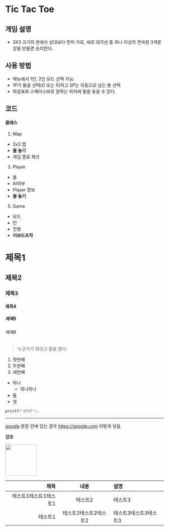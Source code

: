 # Tic Tac Toe

## 게임 설명
* 3X3 크기의 판에서 상대보다 먼저 가로, 세로 대각선 중 하나 이상의 연속된 3개문양을 만들면 승리한다.

## 사용 방법
* 메뉴에서 1인, 2인 모드 선택 가능.
* 1P가 돌을 선택(O 또는 X)하고 2P는 자동으로 남는 돌 선택
* 화살표와 스페이스바로 원하는 위치에 돌을 놓을 수 있다.

## 코드
#### 클래스
1. Map
  * 3x3 맵
  * **돌 놓기**
  * 게임 종료 체크
3. Player
  * 돌
  * AI여부
  * Player 정보
  * **돌 놓기**
5. Game
  * 모드
  * 턴
  * 진행
  * **키보드조작**

# 제목1
## 제목2
### 제목3
#### 제목4
##### 제목5
###### 제목6

> 누군가가 뭐라고 말을 했다.
1. 첫번째
1. 두번째
1. 세번째

* 하나
  * 하나하나
* 둘
* 셋

```cpp
printf("dfdf");
```

***

[google](https://google.com)
문장 안에 있는 경우 <https://google.com> 이렇게 넣음.

**강조**

<img src="https://blog.kakaocdn.net/dn/euksHz/btrkikzsvnn/p5AdNUCmxGuZbnu4Vq98Y0/img.webp" width="100px" >



|제목|내용|설명|
|-:|:-:|:-|
|테스트1테스트1테스트1|테스트2|테스트3|
|테스트1|테스트2테스트2테스트2|테스트3테스트3테스트3|

